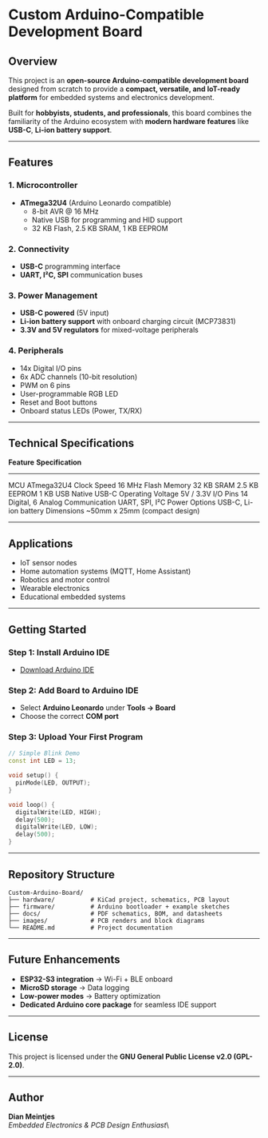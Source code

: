 # Custom Arduino-Compatible Development Board

## Overview

This project is an **open-source Arduino-compatible development board**
designed from scratch to provide a **compact, versatile, and IoT-ready
platform** for embedded systems and electronics development.

Built for **hobbyists, students, and professionals**, this board
combines the familiarity of the Arduino ecosystem with **modern hardware
features** like **USB-C**, **Li-ion battery support**.

------------------------------------------------------------------------

## Features

### 1. Microcontroller

-   **ATmega32U4** (Arduino Leonardo compatible)
    -   8-bit AVR @ 16 MHz
    -   Native USB for programming and HID support
    -   32 KB Flash, 2.5 KB SRAM, 1 KB EEPROM

### 2. Connectivity

-   **USB-C** programming interface
-   **UART, I²C, SPI** communication buses

### 3. Power Management

-   **USB-C powered** (5V input)
-   **Li-ion battery support** with onboard charging circuit (MCP73831)
-   **3.3V and 5V regulators** for mixed-voltage peripherals

### 4. Peripherals

-   14x Digital I/O pins
-   6x ADC channels (10-bit resolution)
-   PWM on 6 pins
-   User-programmable RGB LED
-   Reset and Boot buttons
-   Onboard status LEDs (Power, TX/RX)

------------------------------------------------------------------------

## Technical Specifications

  **Feature**         **Specification**
  ------------------- --------------------------------
  MCU                 ATmega32U4
  Clock Speed         16 MHz
  Flash Memory        32 KB
  SRAM                2.5 KB
  EEPROM              1 KB
  USB                 Native USB-C
  Operating Voltage   5V / 3.3V
  I/O Pins            14 Digital, 6 Analog
  Communication       UART, SPI, I²C
  Power Options       USB-C, Li-ion battery
  Dimensions          \~50mm x 25mm (compact design)

------------------------------------------------------------------------

## Applications

-   IoT sensor nodes
-   Home automation systems (MQTT, Home Assistant)
-   Robotics and motor control
-   Wearable electronics
-   Educational embedded systems

------------------------------------------------------------------------

## Getting Started

### **Step 1: Install Arduino IDE**

-   [Download Arduino IDE](https://www.arduino.cc/en/software)

### **Step 2: Add Board to Arduino IDE**

-   Select **Arduino Leonardo** under **Tools → Board**
-   Choose the correct **COM port**

### **Step 3: Upload Your First Program**

``` cpp
// Simple Blink Demo
const int LED = 13;

void setup() {
  pinMode(LED, OUTPUT);
}

void loop() {
  digitalWrite(LED, HIGH);
  delay(500);
  digitalWrite(LED, LOW);
  delay(500);
}
```

------------------------------------------------------------------------

## Repository Structure

    Custom-Arduino-Board/
    ├── hardware/          # KiCad project, schematics, PCB layout
    ├── firmware/          # Arduino bootloader + example sketches
    ├── docs/              # PDF schematics, BOM, and datasheets
    ├── images/            # PCB renders and block diagrams
    └── README.md          # Project documentation

------------------------------------------------------------------------

## Future Enhancements

-   **ESP32-S3 integration** → Wi-Fi + BLE onboard
-   **MicroSD storage** → Data logging
-   **Low-power modes** → Battery optimization
-   **Dedicated Arduino core package** for seamless IDE support

------------------------------------------------------------------------

## License

This project is licensed under the **GNU General Public License v2.0
(GPL-2.0)**.

------------------------------------------------------------------------

## Author

**Dian Meintjes**\
*Embedded Electronics & PCB Design Enthusiast*\
